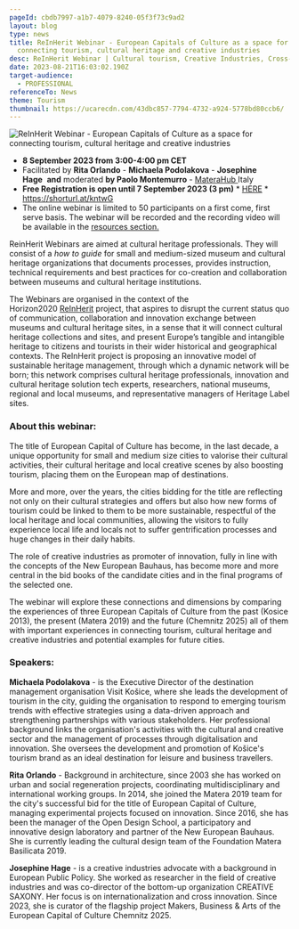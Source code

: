 ```yaml
---
pageId: cbdb7997-a1b7-4079-8240-05f3f73c9ad2
layout: blog
type: news
title: ReInHerit Webinar - European Capitals of Culture as a space for
  connecting tourism, cultural heritage and creative industries
desc: ReInHerit Webinar | Cultural tourism, Creative Industries, Cross-collaboration
date: 2023-08-21T16:03:02.190Z
target-audience:
  - PROFESSIONAL
referenceTo: News
theme: Tourism
thumbnail: https://ucarecdn.com/43dbc857-7794-4732-a924-5778bd80ccb6/
---
```

![ReInHerit Webinar - European Capitals of Culture as a space for connecting tourism, cultural heritage and creative industries](https://ucarecdn.com/e963bac5-52aa-4ec2-bbe7-5afa9512df16/ "ReInHerit Webinar - European Capitals of Culture as a space for connecting tourism, cultural heritage and creative industries")

* **8 September 2023 from 3:00-4:00 pm CET**
* Facilitated by **Rita Orlando** - **Michaela Podolakova** - **Josephine Hage**  **and** moderated **by Paolo Montemurro** - [MateraHub ](https://www.materahub.com)Italy
* **Free Registration is open until 7 September 2023 (3 pm)** * [HERE](https://docs.google.com/forms/d/e/1FAIpQLSfT2lBsxEDZEvxpZ9-Z5sRMJOZq64zhDSls3gtQGm-ibys3KA/viewform) *\
  <https://shorturl.at/kntwG>
* The online webinar is limited to 50 participants on a first come, first serve basis. The webinar will be recorded and the recording video will be available in the [resources section.](https://reinherit-hub.eu/webinars)

ReinHerit Webinars are aimed at cultural heritage professionals. They will consist of a *how to guide* for small and medium-sized museum and cultural heritage organizations that documents processes, provides instruction, technical requirements and best practices for co-creation and collaboration between museums and cultural heritage institutions.

The Webinars are organised in the context of the  Horizon2020 [ReInHerit](https://www.reinherit.eu) project, that aspires to disrupt the current status quo of communication, collaboration and innovation exchange between museums and cultural heritage sites, in a sense that it will connect cultural heritage collections and sites, and present Europe’s tangible and intangible heritage to citizens and tourists in their wider historical and geographical contexts. The ReInHerit project is proposing an innovative model of sustainable heritage management, through which a dynamic network will be born; this network comprises cultural heritage professionals, innovation and cultural heritage solution tech experts, researchers, national museums, regional and local museums, and representative managers of Heritage Label sites. 

### About this webinar:

The title of European Capital of Culture has become, in the last decade, a unique opportunity for small and medium size cities to valorise their cultural activities, their cultural heritage and local creative scenes by also boosting tourism, placing them on the European map of destinations. 

More and more, over the years, the cities bidding for the title are reflecting not only on their cultural strategies and offers but also how new forms of tourism could be linked to them to be more sustainable, respectful of the local heritage and local communities, allowing the visitors to fully experience local life and locals not to suffer gentrification processes and huge changes in their daily habits. 

The role of creative industries as promoter of innovation, fully in line with the concepts of the New European Bauhaus, has become more and more central in the bid books of the candidate cities and in the final programs of the selected one.

The webinar will explore these connections and dimensions by comparing the experiences of three European Capitals of Culture from the past (Kosice 2013), the present (Matera 2019) and the future (Chemnitz 2025) all of them with important experiences in connecting tourism, cultural heritage and creative industries and potential examples for future cities. 



### Speakers:

**Michaela Podolakova** -  is the Executive Director of the destination management organisation Visit Košice, where she leads the development of tourism in the city, guiding the organisation to respond to emerging tourism trends with effective strategies using a data-driven approach and strengthening partnerships with various stakeholders. Her professional background links the organisation's activities with the cultural and creative sector and the management of processes through digitalisation and innovation. She oversees the development and promotion of Košice's tourism brand as an ideal destination for leisure and business travellers.

**Rita Orlando** - Background in architecture, since 2003 she has worked on urban and social regeneration projects, coordinating multidisciplinary and international working groups. In 2014, she joined the Matera 2019 team for the city's successful bid for the title of European Capital of Culture, managing experimental projects focused on innovation. Since 2016, she has been the manager of the Open Design School, a participatory and innovative design laboratory and partner of the New European Bauhaus. She is currently leading the cultural design team of the Foundation Matera Basilicata 2019.

**Josephine Hage** -  is a creative industries advocate with a background in European Public Policy. She worked as researcher in the field of creative industries and was co-director of the bottom-up organization CREATIVE SAXONY. Her focus is on internationalization and cross innovation. Since 2023, she is curator of the flagship project Makers, Business & Arts of the European Capital of Culture Chemnitz 2025.